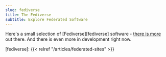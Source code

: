 ```yaml
---
slug: fediverse
title: The Fediverse
subtitle: Explore Federated Software
---
```


Here's a small selection of [Fediverse][fediverse] software - [there is more][fed-party] out there. And there is even more in development right now.

[fed-party]: https://fediverse.party/en/miscellaneous/
[fediverse]: {{< relref "/articles/federated-sites" >}}